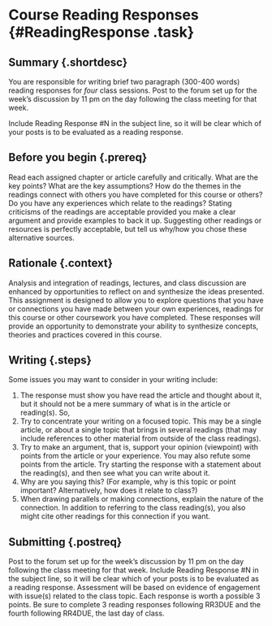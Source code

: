# Course Reading Responses {#ReadingResponse .task}


## Summary {.shortdesc}

You are responsible for writing brief two paragraph (300-400 words)
reading responses for *four* class sessions. Post to the forum set up
for the week’s discussion by 11 pm on the day following the class
meeting for that week.

Include Reading Response \#N in the subject line, so it will be clear
which of your posts is to be evaluated as a reading response.

## Before you begin {.prereq}

Read each assigned chapter or article carefully and critically. What
are the key points? What are the key assumptions? How do the themes in
the readings connect with others you have completed for this course or
others? Do you have any experiences which relate to the readings?
Stating criticisms of the readings are acceptable provided you make a
clear argument and provide examples to back it up. Suggesting other
readings or resources is perfectly acceptable, but tell us why/how you
chose these alternative sources.

## Rationale {.context}

Analysis and integration of readings, lectures, and class discussion
are enhanced by opportunities to reflect on and synthesize the ideas
presented. This assignment is designed to allow you to explore
questions that you have or connections you have made between your own
experiences, readings for this course or other coursework you have
completed. These responses will provide an opportunity to demonstrate
your ability to synthesize concepts, theories and practices covered in
this course.

## Writing {.steps}  

Some issues you may want to consider in your writing include:

1.  The response must show you have read the article and thought about
    it, but it should not be a mere summary of what is in the article
    or reading(s). So,
2.  Try to concentrate your writing on a focused topic. This may be a
    single article, or about a single topic that brings in several
    readings (that may include references to other material from outside
    of the class readings).
3.  Try to make an argument, that is, support your opinion (viewpoint)
    with points from the article or your experience. You may also refute
    some points from the article. Try starting the response with a
    statement about the reading(s), and then see what you can write
    about it.
4.  Why are you saying this? (For example, why is this topic or point
    important? Alternatively, how does it relate to class?)
5.  When drawing parallels or making connections, explain the nature of
    the connection. In addition to referring to the class reading(s),
    you also might cite other readings for this connection if you want.

## Submitting {.postreq}
Post to the forum set up for the week’s discussion by 11 pm on the day following the class
meeting for that week. Include Reading Response \#N in the subject line, so it will be clear which of your posts is to be evaluated as a reading response. Assessment will be based on evidence of engagement with issue(s) related to the class topic. Each response is worth a possible 3 points. 
Be sure to complete 3 reading responses following RR3DUE and the fourth following RR4DUE, the last day of class. 


